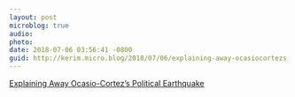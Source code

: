 ```yaml
---
layout: post
microblog: true
audio: 
photo: 
date: 2018-07-06 03:56:41 -0800
guid: http://kerim.micro.blog/2018/07/06/explaining-away-ocasiocortezs.html
---
```

[Explaining Away Ocasio-Cortez’s Political Earthquake](https://jacobinmag.com/2018/07/alexandria-ocasio-cortez-liberal-pundits/)
